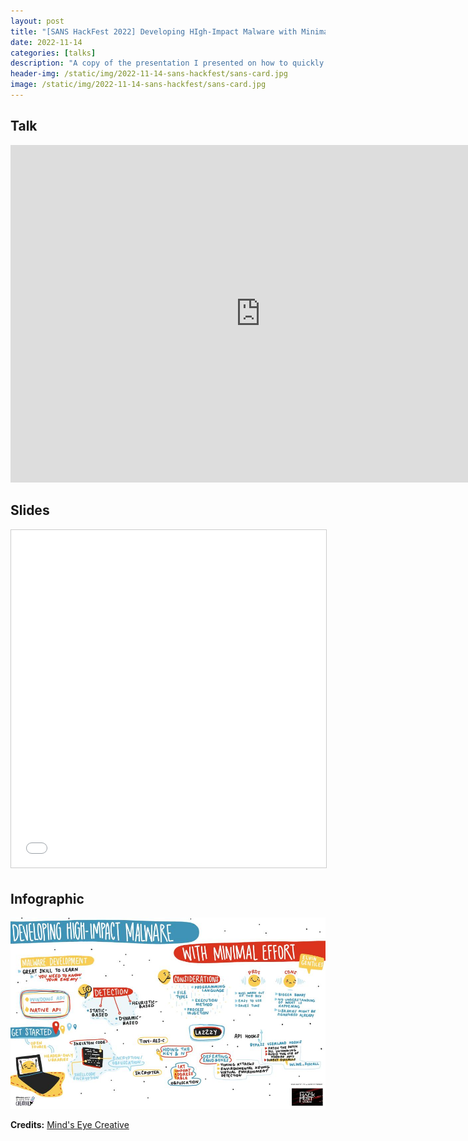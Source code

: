 ```yaml
---
layout: post
title: "[SANS HackFest 2022] Developing HIgh-Impact Malware with Minimal Effort"
date: 2022-11-14
categories: [talks]
description: "A copy of the presentation I presented on how to quickly and easily develop malware from the perspective of someone who has limited time and basic programming skills."
header-img: /static/img/2022-11-14-sans-hackfest/sans-card.jpg
image: /static/img/2022-11-14-sans-hackfest/sans-card.jpg
---
```


## Talk

<p align="center">
  <iframe
    width="800"
    height="540"
    src="https://www.youtube.com/embed/wY0cj3Ucqcw"
    frameborder="0"
    allow="accelerometer; autoplay; clipboard-write; encrypted-media; gyroscope; picture-in-picture; web-share"
    allowfullscreen
  ></iframe>
</p>

## Slides

<p align="center">
  <iframe
    src="//www.slideshare.net/slideshow/embed_code/key/6spugMhfaCuSYo"
    width="800"
    height="540"
    frameborder="0"
    marginwidth="0"
    marginheight="0"
    scrolling="no"
    style="border:1px solid #CCC; border-width:1px; margin-bottom:5px; max-width: 100%;"
    allowfullscreen
  ></iframe>
</p>

## Infographic

[![Infographic](/static/img/2022-11-14-sans-hackfest/infographic.jpeg)](/static/img/2022-11-14-sans-hackfest/infographic.jpeg)

**Credits:** [Mind's Eye Creative](https://www.mindseyecreative.ca/)